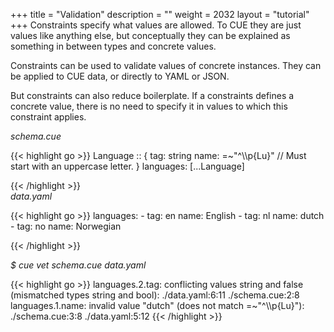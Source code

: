 +++
title = "Validation"
description = ""
weight = 2032
layout = "tutorial"
+++
Constraints specify what values are allowed.
To CUE they are just values like anything else,
but conceptually they can be explained as something in between types and
concrete values.

Constraints can be used to validate values of concrete instances.
They can be applied to CUE data, or directly to YAML or JSON.

But constraints can also reduce boilerplate.
If a constraints defines a concrete value, there is no need
to specify it in values to which this constraint applies.


<a id="td-block-padding" class="td-offset-anchor"></a>
<section class="row td-box td-box--white td-box--gradient td-box--height-auto">
<div class="col-lg-6 mr-0">
<i>schema.cue</i>
<p>
{{< highlight go >}}
Language :: {
	tag:  string
	name: =~"^\\p{Lu}" // Must start with an uppercase letter.
}
languages: [...Language]

{{< /highlight >}}
<br>
<i>data.yaml</i>
<p>
{{< highlight go >}}
languages:
  - tag: en
    name: English
  - tag: nl
    name: dutch
  - tag: no
    name: Norwegian

{{< /highlight >}}
<br>
</div>

<div class="col-lg-6 ml-0"><i>$ cue vet schema.cue data.yaml</i>
<p>
{{< highlight go >}}
languages.2.tag: conflicting values string and false (mismatched types string and bool):
    ./data.yaml:6:11
    ./schema.cue:2:8
languages.1.name: invalid value "dutch" (does not match =~"^\\p{Lu}"):
    ./schema.cue:3:8
    ./data.yaml:5:12
{{< /highlight >}}
</div>
</section>